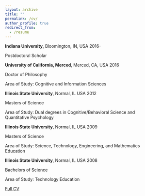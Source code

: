```yaml
---
layout: archive
title: ""
permalink: /cv/
author_profile: true
redirect_from:
  - /resume
---
```


**Indiana University**, Bloomington, IN, USA                                                                  2016-

Postdoctoral Scholar


**University of California, Merced**, Merced, CA, USA                                                         2016

Doctor of Philosophy

Area of Study: Cognitive and Information Sciences


**Illinois State University**, Normal, IL USA                                                                 2012

Masters of Science

Area of Study: Dual degrees in Cognitive/Behavioral Science and Quantitative Psychology


**Illinois State University**, Normal, IL USA                                                                 2009

Masters of Science

Area of Study: Science, Technology, Engineering, and Mathematics Education 


**Illinois State University**, Normal, IL USA                                                                 2008

Bachelors of Science

Area of Study: Technology Education 


[Full CV](http://drewabney.github.io/files/Abney_CV.pdf) 
